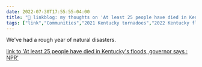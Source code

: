 ```yaml
---
date: 2022-07-30T17:55:55-04:00
title: "🔗 linkblog: my thoughts on 'At least 25 people have died in Kentucky's floods, governor says : NPR'"
tags: ["link","Communities","2021 Kentucky tornadoes","2022 Kentucky floods","Kentucky","natural disasters"]
---
```

We've had a rough year of natural disasters.
 

[link to 'At least 25 people have died in Kentucky's floods, governor says : NPR'](https://www.npr.org/2022/07/30/1114706847/kentucky-flood-deaths)
